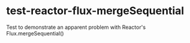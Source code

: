 # test-reactor-flux-mergeSequential
Test to demonstrate an apparent problem with Reactor's Flux.mergeSequential()
